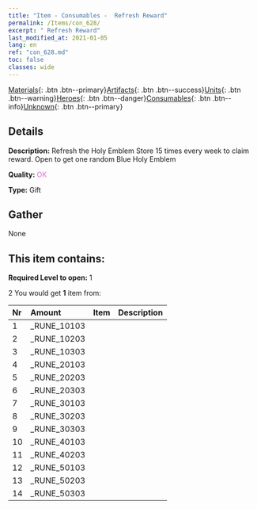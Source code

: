 ```yaml
---
title: "Item - Consumables -  Refresh Reward"
permalink: /Items/con_628/
excerpt: " Refresh Reward"
last_modified_at: 2021-01-05
lang: en
ref: "con_628.md"
toc: false
classes: wide
---
```

 [Materials](/Items/){: .btn .btn--primary}[Artifacts](/Items/Artifacts/){: .btn .btn--success}[Units](/Items/Units/){: .btn .btn--warning}[Heroes](/Items/Heroes/){: .btn .btn--danger}[Consumables](/Items/Consumables/){: .btn .btn--info}[Unknown](/Items/Unknown/){: .btn .btn--primary}

## Details
 **Description:** Refresh the Holy Emblem Store 15 times every week to claim reward. Open to get one random Blue Holy Emblem

 **Quality:** <span style="color: #DA70D6">OK</span>

 **Type:** Gift

## Gather

  None

## This item contains:

 **Required Level to open:** 1

 2 You would get **1** item  from:

  | Nr | Amount |     Item    | Description |
  |:---|:-------|:------------|:-----------:|
  | 1 | _RUNE_10103 | 
  | 2 | _RUNE_10203 | 
  | 3 | _RUNE_10303 | 
  | 4 | _RUNE_20103 | 
  | 5 | _RUNE_20203 | 
  | 6 | _RUNE_20303 | 
  | 7 | _RUNE_30103 | 
  | 8 | _RUNE_30203 | 
  | 9 | _RUNE_30303 | 
  | 10 | _RUNE_40103 | 
  | 11 | _RUNE_40203 | 
  | 12 | _RUNE_50103 | 
  | 13 | _RUNE_50203 | 
  | 14 | _RUNE_50303 | 
